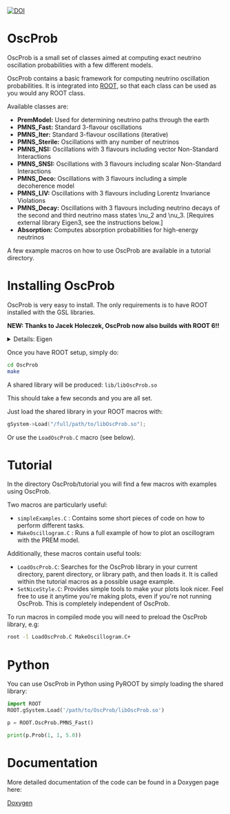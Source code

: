 [![DOI](https://zenodo.org/badge/91241668.svg)](https://zenodo.org/badge/latestdoi/91241668)

# OscProb

OscProb is a small set of classes aimed at computing exact neutrino oscillation probabilities with a few different models.

OscProb contains a basic framework for computing neutrino oscillation probabilities. It is integrated into [ROOT](https://root.cern.ch/), so that each class can be used as you would any ROOT class.

Available classes are:
- **PremModel:** Used for determining neutrino paths through the earth
- **PMNS_Fast:** Standard 3-flavour oscillations
- **PMNS_Iter:** Standard 3-flavour oscillations (iterative)
- **PMNS_Sterile:** Oscillations with any number of neutrinos
- **PMNS_NSI:** Oscillations with 3 flavours including vector Non-Standard Interactions
- **PMNS_SNSI:** Oscillations with 3 flavours including scalar Non-Standard Interactions
- **PMNS_Deco:** Oscillations with 3 flavours including a simple decoherence model
- **PMNS_LIV:** Oscillations with 3 flavours including Lorentz Invariance Violations
- **PMNS_Decay:** Oscillations with 3 flavours including neutrino decays of the second and third neutrino mass states \nu_2 and \nu_3. [Requires external library Eigen3, see the instructions below.]
- **Absorption:** Computes absorption probabilities for high-energy neutrinos

A few example macros on how to use OscProb are available in a tutorial directory.

# Installing OscProb

OscProb is very easy to install. The only requirements is to have ROOT installed with the GSL libraries.

**NEW: Thanks to Jacek Holeczek, OscProb now also builds with ROOT 6!!**

<details>
  <summary>Details: Eigen</summary>

  In order to compile the PMNS_Decay class, it is necessary to donwload the external Eigen library. This library is added as a submodule and will be downloaded by make.

  Alternatively, you can trigger them manually with:
  * During cloning: `git clone --recurse-submodules https://github.com/joaoabcoelho/OscProb.git`
  * After clonning: `git submodule update --init`
</details>

Once you have ROOT setup, simply do:
```sh
cd OscProb
make
```

A shared library will be produced: ```lib/libOscProb.so```

This should take a few seconds and you are all set.

Just load the shared library in your ROOT macros with:
```cpp
gSystem->Load("/full/path/to/libOscProb.so");
```

Or use the ```LoadOscProb.C``` macro (see below).

# Tutorial

In the directory OscProb/tutorial you will find a few macros with examples using OscProb.

Two macros are particularly useful:
- ```simpleExamples.C``` : Contains some short pieces of code on how to perform different tasks.
- ```MakeOscillogram.C``` : Runs a full example of how to plot an oscillogram with the PREM model.

Additionally, these macros contain useful tools:
- ```LoadOscProb.C```: Searches for the OscProb library in your current directory, parent directory, or library path, and then loads it. It is called within the tutorial macros as a possible usage example.
- ```SetNiceStyle.C```: Provides simple tools to make your plots look nicer. Feel free to use it anytime you're making plots, even if you're not running OscProb. This is completely independent of OscProb.

To run macros in compiled mode you will need to preload the OscProb library, e.g:

```sh
root -l LoadOscProb.C MakeOscillogram.C+
```

# Python

You can use OscProb in Python using PyROOT by simply loading the shared library:

```py
import ROOT
ROOT.gSystem.Load('/path/to/OscProb/libOscProb.so')

p = ROOT.OscProb.PMNS_Fast()

print(p.Prob(1, 1, 5.0))
```

# Documentation

More detailed documentation of the code can be found in a Doxygen page here:

[Doxygen](https://joaoabcoelho.github.io/OscProb/ "OscProb Doxygen page")
